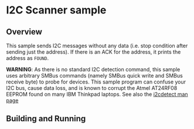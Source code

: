 # I2C Scanner sample

## Overview

This sample sends I2C messages without any data (i.e. stop condition
after sending just the address). If there is an ACK for the
address, it prints the address as `FOUND`.

**WARNING**: As  there  is  no  standard I2C detection command, this sample
uses arbitrary SMBus commands (namely SMBus quick write and SMBus
receive byte) to probe for devices.  This sample program can confuse
your I2C bus, cause data loss, and is known to corrupt
the Atmel AT24RF08 EEPROM found on many IBM Thinkpad laptops.
See also the [i2cdetect man page](http://manpages.ubuntu.com/manpages/bionic/man8/i2cdetect.8.html)

## Building and Running
